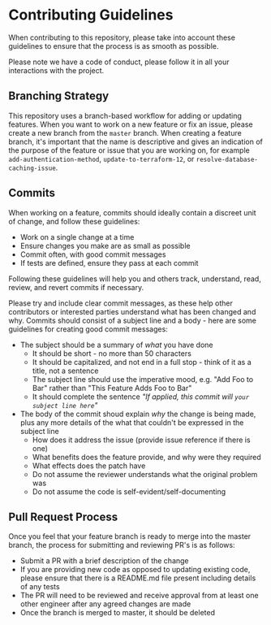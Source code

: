 # Contributing Guidelines

When contributing to this repository, please take into account these guidelines to ensure that the process is as smooth as possible.

Please note we have a code of conduct, please follow it in all your interactions with the project.

## Branching Strategy

This repository uses a branch-based workflow for adding or updating features. When you want to work on a new feature or fix an issue, please create a new branch from the `master` branch. When creating a feature branch, it's important that the name is descriptive and gives an indication of the purpose of the feature or issue that you are working on, for example `add-authentication-method`, `update-to-terraform-12`, or `resolve-database-caching-issue`.

## Commits

When working on a feature, commits should ideally contain a discreet unit of change, and follow these guidelines:

- Work on a single change at a time
- Ensure changes you make are as small as possible
- Commit often, with good commit messages
- If tests are defined, ensure they pass at each commit

Following these guidelines will help you and others track, understand, read, review, and revert commits if necessary.

Please try and include clear commit messages, as these help other contributors or interested parties understand what has been changed and why. Commits should consist of a subject line and a body - here are some guidelines for creating good commit messages:

- The subject should be a summary of *what* you have done
    - It should be short - no more than 50 characters
    - It should be capitalized, and not end in a full stop - think of it as a title, not a sentence
    - The subject line should use the imperative mood, e.g. "Add Foo to Bar" rather than "This Feature Adds Foo to Bar"
    - It should complete the sentence *"If applied, this commit will `your subject line here`"*
- The body of the commit shoud explain *why* the change is being made, plus any more details of the what that couldn't be expressed in the subject line
    - How does it address the issue (provide issue reference if there is one)
    - What benefits does the feature provide, and why were they required
    - What effects does the patch have
    - Do not assume the reviewer understands what the original problem was
    - Do not assume the code is self-evident/self-documenting

## Pull Request Process

Once you feel that your feature branch is ready to merge into the master branch, the process for submitting and reviewing PR's is as follows:

- Submit a PR with a brief description of the change
- If you are providing new code as opposed to updating existing code, please ensure that there is a README.md file present including details of any tests
- The PR will need to be reviewed and receive approval from at least one other engineer after any agreed changes are made
- Once the branch is merged to master, it should be deleted
